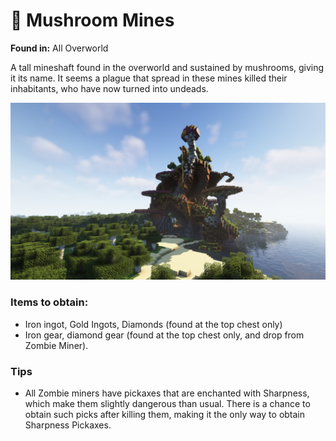 # 🗼 Mushroom Mines

**Found in:** All Overworld

A tall mineshaft found in the overworld and sustained by mushrooms, giving it its name. It seems a plague that spread in these mines killed their inhabitants, who have now turned into undeads.

![](<../../../.gitbook/assets/image (138).png>)

### Items to obtain:

* Iron ingot, Gold Ingots, Diamonds (found at the top chest only)
* Iron gear, diamond gear (found at the top chest only, and drop from Zombie Miner).

### Tips

* All Zombie miners have pickaxes that are enchanted with Sharpness, which make them slightly dangerous than usual. There is a chance to obtain such picks after killing them, making it the only way to obtain Sharpness Pickaxes.
